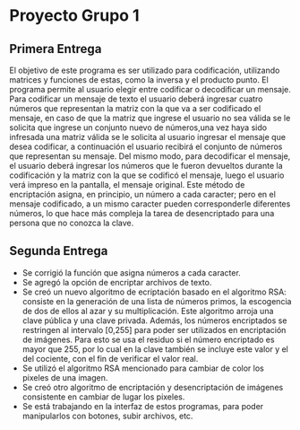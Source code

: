 # Proyecto Grupo 1
## Primera Entrega
El objetivo de este programa es ser utilizado para codificación, utilizando matrices y funciones de estas, como la inversa y el producto punto. 
El programa permite al usuario elegir entre codificar o decodificar un mensaje. Para codificar un mensaje de texto el usuario deberá ingresar cuatro números que representan la matriz con la que va a ser codificado el mensaje, en caso de que la matriz que ingrese el usuario no sea válida se le solicita que ingrese un conjunto nuevo de números,una vez haya sido infresada una matriz válida se le solicita al usuario ingresar el mensaje que desea codificar, a continuación el usuario recibirá el conjunto de números que representan su mensaje. Del mismo modo, para decodificar el mensaje, el usuario deberá ingresar los números que le fueron devueltos durante la codificación y la matriz con la que se codificó el mensaje, luego el usuario verá impreso en la pantalla, el mensaje original.
Este método de encriptación asigna, en principio, un número a cada caracter; pero en el mensaje codificado, a un mismo caracter pueden corresponderle diferentes números, lo que hace más compleja la tarea de desencriptado para una persona que no conozca la clave. 

## Segunda Entrega
- Se corrigió la función que asigna números a cada caracter.
- Se agregó la opción de encriptar archivos de texto.
- Se creó un nuevo algoritmo de ecriptación basado en el algoritmo RSA: consiste en la generación de una lista de números primos, la escogencia de dos de ellos al azar y su multiplicación. Este algoritmo arroja una clave pública y una clave privada. Además, los números encriptados se restringen al intervalo [0,255] para poder ser utilizados en encriptación de imágenes. Para esto se usa el residuo si el número encriptado es mayor que 255, por lo cual en la clave también se incluye este valor y el del cociente, con el fin de verificar el valor real.
- Se utilizó el algoritmo RSA mencionado para cambiar de color los pixeles de una imagen.
- Se creó otro algoritmo de encriptación y desencriptación de imágenes consistente en cambiar de lugar los pixeles.
- Se está trabajando en la interfaz de estos programas, para poder manipularlos con botones, subir archivos, etc.
